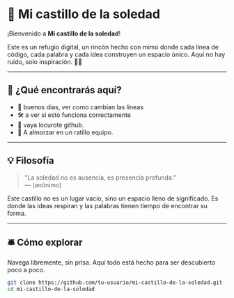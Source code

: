 # 🏰 Mi castillo de la soledad

¡Bienvenido a **Mi castillo de la soledad**!

Este es un refugio digital, un rincón hecho con mimo donde cada línea de código, cada palabra y cada idea construyen un espacio único. Aquí no hay ruido, solo inspiración. 🌙✨

---

## 🌟 ¿Qué encontrarás aquí?

- 📝 buenos dias, ver como cambian las lineas
- 🛠️ a ver si esto funciona correctamente
- 🎨 vaya locurote github.
- 🌱 A almorzar en un ratillo equipo.

---

## 💡 Filosofía

> "La soledad no es ausencia, es presencia profunda."  
> — (anónimo)

Este castillo no es un lugar vacío, sino un espacio lleno de significado. Es donde las ideas respiran y las palabras tienen tiempo de encontrar su forma.

---

## 🛎 Cómo explorar

Navega libremente, sin prisa. Aquí todo está hecho para ser descubierto poco a poco.

```bash
git clone https://github.com/tu-usuario/mi-castillo-de-la-soledad.git
cd mi-castillo-de-la-soledad

